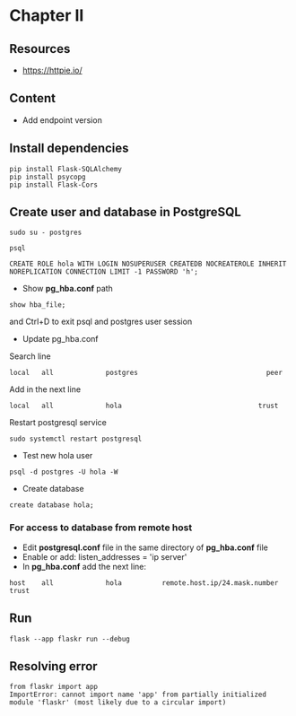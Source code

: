 # Chapter II

## Resources
- https://httpie.io/

## Content
- Add endpoint version

## Install dependencies
```
pip install Flask-SQLAlchemy
pip install psycopg
pip install Flask-Cors
```
## Create user and database in PostgreSQL
```
sudo su - postgres
```
```commandline
psql
```
```commandline
CREATE ROLE hola WITH LOGIN NOSUPERUSER CREATEDB NOCREATEROLE INHERIT NOREPLICATION CONNECTION LIMIT -1 PASSWORD 'h';
```
* Show **pg_hba.conf** path
```commandline
show hba_file;
```
and Ctrl+D to exit psql and postgres user session
* Update pg_hba.conf

Search line
```
local   all             postgres                                peer
```
Add in the next line
```
local   all             hola                                  trust
```
Restart postgresql service
```
sudo systemctl restart postgresql
```
* Test new hola user
```commandline
psql -d postgres -U hola -W
```
* Create database
```
create database hola;
```
### For access to database from remote host 
* Edit **postgresql.conf** file in the same directory of **pg_hba.conf** file
* Enable or add: listen_addresses = 'ip server'
* In **pg_hba.conf** add the next line:
```
host    all             hola          remote.host.ip/24.mask.number         trust
```
## Run
```
flask --app flaskr run --debug
```

## Resolving error
```
from flaskr import app
ImportError: cannot import name 'app' from partially initialized module 'flaskr' (most likely due to a circular import)
```
